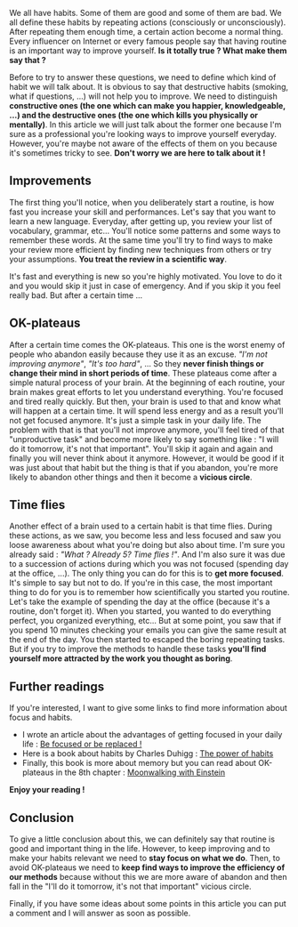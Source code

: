 We all have habits. Some of them are good and some of them are bad. We all define these habits by repeating actions (consciously or unconsciously). After repeating them enough time, a certain action become a normal thing. Every influencer on Internet or every famous people say that having routine is an important way to improve yourself. **Is it totally true ? What make them say that ?**

Before to try to answer these questions, we need to define which kind of habit we will talk about. It is obvious to say that destructive habits (smoking, what if questions, ...) will not help you to improve. We need to distinguish **constructive ones (the one which can make you happier, knowledgeable, ...) and the destructive ones (the one which kills you physically or mentally)**. In this article we will just talk about the former one because I'm sure as a professional you're looking ways to improve yourself everyday. However, you're maybe not aware of the effects of them on you because it's sometimes tricky to see. **Don't worry we are here to talk about it !**

## Improvements

The first thing you'll notice, when you deliberately start a routine, is how fast you increase your skill and performances. Let's say that you want to learn a new language. Everyday, after getting up, you review your list of vocabulary, grammar, etc... You'll notice some patterns and some ways to remember these words. At the same time you'll try to find ways to make your review more efficient by finding new techniques from others or try your assumptions. **You treat the review in a scientific way**.


It's fast and everything is new so you're highly motivated. You love to do it and you would skip it just in case of emergency. And if you skip it you feel really bad. But after a certain time ...

## OK-plateaus

After a certain time comes the OK-plateaus. This one is the worst enemy of people who abandon easily because they use it as an excuse. *"I'm not improving anymore"*, *"It's too hard"*, ... So they **never finish things or change their mind in short periods of time**. These plateaus come after a simple natural process of your brain. At the beginning of each routine, your brain makes great efforts to let you understand everything. You're focused and tired really quickly. But then, your brain is used to that and know what will happen at a certain time. It will spend less energy and as a result you'll not get focused anymore. It's just a simple task in your daily life. The problem with that is that you'll not improve anymore, you'll feel tired of that "unproductive task" and become more likely to say something like : "I will do it tomorrow, it's not that important". You'll skip it again and again and finally you will never think about it anymore. However, it would be good if it was just about that habit but the thing is that if you abandon, you're more likely to abandon other things and then it become a **vicious circle**.

## Time flies

Another effect of a brain used to a certain habit is that time flies. During these actions, as we saw, you become less and less focused and saw you loose awareness about what you're doing but also about time. I'm sure you already said : *"What ? Already 5? Time flies !"*. And I'm also sure it was due to a succession of actions during which you was not focused (spending day at the office, ...). The only thing you can do for this is to **get more focused**. It's simple to say but not to do. If you're in this case, the most important thing to do for you is to remember how scientifically you started you routine. Let's take the example of spending the day at the office (because it's a routine, don't forget it). When you started, you wanted to do everything perfect, you organized everything, etc... But at some point, you saw that if you spend 10 minutes checking your emails you can give the same result at the end of the day. You then started to escaped the boring repeating tasks. But if you try to improve the methods to handle these tasks **you'll find yourself more attracted by the work you thought as boring**.

## Further readings

If you're interested, I want to give some links to find more information about focus and habits.

- I wrote an article about the advantages of getting focused in your daily life : [Be focused or be replaced !](https://clement-jean.github.io/be-focused-or-be-replaced!/)
- Here is a book about habits by Charles Duhigg : [The power of habits](https://www.amazon.com/Power-Habit-What-Life-Business/dp/081298160X)
- Finally, this book is more about memory but you can read about OK-plateaus in the 8th chapter : [Moonwalking with Einstein](https://www.amazon.com/Moonwalking-Einstein-Science-Remembering-Everything/dp/B00761HHW0/ref=sr_1_1?s=books&ie=UTF8&qid=1515205298&sr=1-1&keywords=moonwalking+with+einstein)

**Enjoy your reading !**

## Conclusion

To give a little conclusion about this, we can definitely say that routine is good and important thing in the life. However, to keep improving and to make your habits relevant we need to **stay focus on what we do**. Then, to avoid OK-plateaus we need to **keep find ways to improve the efficiency of our methods** because without this we are more aware of abandon and then fall in the "I'll do it tomorrow, it's not that important" vicious circle.

Finally, if you have some ideas about some points in this article you can put a comment and I will answer as soon as possible.
